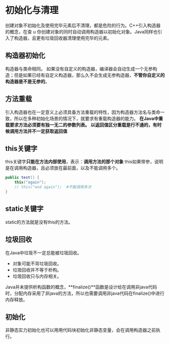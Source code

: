 # 初始化与清理

创建对象不初始化及使用完毕元素后不清理，都是危险的行为。C++引入构造器的概念，在查 u 你创建对象的同时自动调用构造器以初始化对象。Java同样也引入了构造器，且更有垃圾回收器清理使用完毕的元素。

## 构造器初始化
构造器与类命相同。
如果没有自定义的构造器，编译器会自动生成一个无参构造；但是如果已经有自定义构造器，那么久不会生成无参构造器，**不管你自定义的构造器是不是无参的**。

## 方法重载
引入构造器也在一定意义上必须具备方法重载的特性，因为构造器方法名与类命一致，所以在多种初始化场景的情况下，就要求有重载构造器的能力。
**在Java中重载要求方法必须要有独一无二的参数列表。**
**以返回值区分重载是行不通的，有时候调用方法并不一定获取返回值**

## this关键字
this关键字**只能在方法内部使用**，表示：**调用方法的那个对象**
this如果带参，说明是在调用构造器，且必须放在最前面，以及不能调用多个。
```java
public test() {
	this("again");
	// this("and again");  #不能调用多次
}
```

## static关键字
static的方法就是没有this的方法。

## 垃圾回收
在Java中垃圾不一定总能被垃圾回收。
* 对象可能不背垃圾回收。
* 垃圾回收并不等于析构。
* 垃圾回收只与内存相关。

Java并未提供析构函数的概念，**finalize()**函数是设计给在调用非java代码时，分配内存采用了非java的方法，所以也需要调用非java代码在finalize()中进行内存释放。

## 初始化
非静态实力初始化也可以用用代码块初始化非静态变量，会在调用构造器之前执行。

